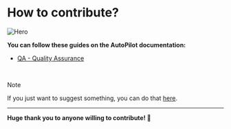 # How to contribute?

![Hero](https://docs.alum.sh/images/AutoPilot-contribute.png)

**You can follow these guides on the AutoPilot documentation:**

- [QA - Quality Assurance](https://docs.alum.sh/AutoPilot/contribute/QA.html)

<br>

> [!NOTE]
> If you just want to suggest something, you can do that [here](https://github.com/Noam-Alum/AutoPilot/issues/new?assignees=Noam-Alum&labels=feature+request&projects=&template=feature-request.md&title=Feature+request+%7C+%5Bfeature+request+short+description%5D).

---

**Huge thank you to anyone willing to contribute! 🙏**
